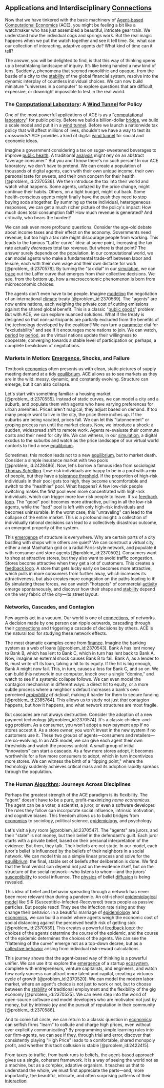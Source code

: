 ## Applications and Interdisciplinary [Connections](@article_id:193345)

Now that we have tinkered with the basic machinery of [Agent-based Computational Economics](@article_id:136692) (ACE), you might be feeling a bit like a watchmaker who has just assembled a beautiful, intricate gear train. We understand how the individual cogs and springs work. But the real magic happens when we put the watch together and see it tell time. So, what can our collection of interacting, adaptive agents *do*? What kind of time can it tell?

The answer, you will be delighted to find, is that this way of thinking opens up a breathtaking landscape of inquiry. It’s like being handed a new kind of lens. Suddenly, phenomena that seemed monolithic and opaque, from the bustle of a city to the [stability](@article_id:142499) of the global financial system, resolve into the dynamic interplay of countless individual choices. We can now build miniature "universes in a computer" to explore questions that are difficult, expensive, or downright impossible to test in the real world.

### The [Computational Laboratory](@article_id:147235): A [Wind Tunnel](@article_id:184502) for Policy

One of the most powerful applications of ACE is as a "[computational laboratory](@article_id:147235)" for public policy. Before we build a billion-dollar [bridge](@article_id:264840), we build a scale model and put it in a [wind tunnel](@article_id:184502). Before we launch a nationwide tax policy that will affect millions of lives, shouldn't we have a way to test its crosswinds? ACE provides a kind of digital [wind tunnel](@article_id:184502) for social and economic ideas.

Imagine a government considering a tax on sugar-sweetened beverages to improve [public health](@article_id:273370). A traditional [analysis](@article_id:157812) might rely on an abstract "average consumer." But you and I know there's no such person! In our ACE laboratory, we don't have to pretend. We can create a population of thousands of digital agents, each with their own unique income, their own personal taste for sweets, and their own concern for their health [@problem_id:2370536]. We then introduce the tax into their world and watch what happens. Some agents, unfazed by the price change, might continue their habits. Others, on a tight budget, might cut back. Some health-conscious agents might finally have the push they need to stop buying soda altogether. By summing up these individual, heterogeneous responses, we can get a much richer picture of the policy's impact: How much does total consumption fall? How much revenue is generated? And critically, who bears the burden?

We can ask even more profound questions. Consider the age-old debate about income taxes and their effect on the economy. Governments need revenue, but too high a tax rate might discourage people from working. This leads to the famous "Laffer curve" idea: at some point, increasing the tax rate actually *decreases* total tax revenue. But where is that point? The answer surely depends on the population. In our computational world, we can model agents who make a fundamental trade-off between labor and leisure, each with their own wage and their own distaste for work [@problem_id:2370578]. By turning the "tax dial" in our [simulation](@article_id:140361), we can [trace](@article_id:148773) out the Laffer curve that emerges from *their* collective decisions. We see, from the bottom up, how a macroeconomic phenomenon is born from microeconomic choices.

The agents don't even have to be people. Imagine [modeling](@article_id:268079) the negotiation of an international [climate](@article_id:144739) treaty [@problem_id:2370569]. The "agents" are now entire nations, each weighing the private cost of cutting emissions against the shared global benefit. This is a classic "[public goods](@article_id:183408)" problem. But with ACE, we can explore nuanced solutions. What if the treaty is designed so that non-participants are partially excluded from the benefits of the technology developed by the coalition? We can turn a [parameter](@article_id:174151) dial for "excludability" and see if it encourages more nations to join. We can watch, [period](@article_id:169165) by [period](@article_id:169165), as the virtual nations update their willingness to cooperate, converging towards a stable level of participation or, perhaps, a complete breakdown of negotiations.

### Markets in Motion: [Emergence](@article_id:140664), Shocks, and Failure

Textbook [economics](@article_id:271560) often presents us with clean, static pictures of supply meeting demand at a tidy [equilibrium](@article_id:144554). ACE allows us to see markets as they are in the wild: messy, dynamic, and constantly evolving. Structure can emerge, but it can also collapse.

Let's start with something familiar: a housing market [@problem_id:2370555]. Instead of static curves, we can model a city and a suburb, and populate them with agents who have varying preferences for urban amenities. Prices aren't magical; they adjust based on demand. If too many people want to live in the city, the price there inches up. If the suburbs are being vacated, prices fall. We can let this "tatonnement" or groping process run until the market clears. Now, we introduce a shock: a sudden, widespread shift to remote work. Agents re-evaluate their commute costs and their need for city life. We can witness, in our [simulation](@article_id:140361), a digital exodus to the suburbs and watch as the price landscape of our virtual world contorts to find a new [equilibrium](@article_id:144554).

Sometimes, this motion leads not to a new [equilibrium](@article_id:144554), but to market death. Consider a simple insurance market with two pools [@problem_id:2428486]. Now, let's borrow a famous idea from sociologist [Thomas Schelling](@article_id:136975). Low-risk individuals are happy to be in a pool with a mix of people, but they have a [tolerance threshold](@article_id:137388). If the proportion of high-risk individuals in their pool gets too high, they become uncomfortable and switch to the "healthier" pool. What happens? A few low-risk people switching makes the first pool even more concentrated with high-risk individuals, which can trigger more low-risk people to leave. It's a [feedback loop](@article_id:273042). The "good" pool becomes more attractive, pulling in all the low-risk agents, while the "bad" pool is left with only high-risk individuals and becomes uninsurable. In the worst case, this "unraveling" can lead to the collapse of the entire market. This is a profound insight: a collection of individually rational decisions can lead to a collectively disastrous outcome, an emergent property of the system.

This [emergence](@article_id:140664) of structure is everywhere. Why are certain parts of a city bustling with shops while others are quiet? We can construct a virtual city, either a neat Manhattan grid or a radial Paris-style network, and populate it with consumer and store agents [@problem_id:2370502]. Consumers want to shop at attractive stores, but they also want to avoid traffic congestion. Stores become attractive when they get a lot of customers. This creates a [feedback loop](@article_id:273042). A store that gets lucky early on becomes more attractive, which pulls in more consumers from further away, which increases its attractiveness, but also creates more congestion on the paths leading to it! By simulating these forces, we can watch "hotspots" of commercial [activity](@article_id:149888) emerge spontaneously, and discover how their shape and [stability](@article_id:142499) depend on the very fabric of the city—its street layout.

### Networks, Cascades, and Contagion

Few agents act in a vacuum. Our world is one of [connections](@article_id:193345), of networks. A decision made by one person can ripple outwards, cascading through their [connections](@article_id:193345) and triggering a cascade of decisions by others. ACE is the natural tool for studying these network effects.

The most dramatic examples come from [finance](@article_id:144433). Imagine the banking system as a web of loans [@problem_id:2370543]. Bank A has lent money to Bank B, which has lent to Bank C, which in turn has lent back to Bank A. Now, imagine an external shock causes Bank B to fail. Bank A, as a lender to B, must write off its loan, taking a hit to its equity. If the hit is big enough, Bank A might now fail. This, in turn, causes a loss for Bank C, and so on. We can build this network in our computer, knock over a single "domino," and watch to see if a systemic collapse follows. We can even model the contagion mechanism in different ways: a direct hit to equity, or a more subtle process where a neighbor's default increases a bank's own perceived *[probability](@article_id:263106) of default*, making it harder for them to secure funding [@problem_id:2385764]. This allows us to study not just *that* contagion happens, but *how* it happens, and what network structures are most fragile.

But cascades are not always destructive. Consider the adoption of a new payment technology [@problem_id:2370574]. It's a classic chicken-and-egg problem. As a consumer, you won't adopt a new payment app if no stores accept it. As a store owner, you won't invest in the new system if no customers use it. These two groups of agents—consumers and retailers—are co-evolving. In an ACE model, we can give each agent their own thresholds and watch the process unfold. A small group of initial "innovators" can start a cascade. As a few more stores adopt, it becomes worthwhile for a few more consumers to adopt, which in turn incentivizes more stores. We can witness the birth of a "tipping point," where the technology suddenly achieves critical mass and its adoption rapidly spreads through the population.

### The Human [Algorithm](@article_id:267625): Journeys Across Disciplines

Perhaps the greatest strength of the ACE paradigm is its flexibility. The "agent" doesn't have to be a pure, profit-maximizing *homo economicus*. The agent can be a voter, a scientist, a juror, or even a software developer. The rules they follow can incorporate social influence, intrinsic motivation, and cognitive biases. This freedom allows us to build bridges from [economics](@article_id:271560) to sociology, political science, [epidemiology](@article_id:140915), and psychology.

Let's visit a jury room [@problem_id:2370547]. The "agents" are jurors, and their "state" is not money, but their belief in the defendant's guilt. Each juror starts with a private belief, based on their personal interpretation of the evidence. But then, they talk. Their beliefs are not static. In our model, each juror's belief is influenced by the beliefs of their neighbors in a social network. We can model this as a simple linear process and solve for the [equilibrium](@article_id:144554): the final, stable set of beliefs after deliberation is done. We find that the final verdict can depend not just on the evidence itself, but on the structure of the social network—who listens to whom—and the jurors' [susceptibility](@article_id:146695) to social influence. The [physics](@article_id:144980) of belief [diffusion](@article_id:140951) is being revealed.

This idea of belief and behavior spreading through a network has never been more relevant than during a pandemic. An old-school [epidemiological model](@article_id:164403) like SIR (Susceptible-Infected-Recovered) treats people as passive particles. But people react! They see the infection rate rising and they change their behavior. In a beautiful marriage of [epidemiology](@article_id:140915) and [economics](@article_id:271560), we can build a model where agents weigh the economic cost of social distancing against the perceived health risk of getting sick [@problem_id:2370539]. This creates a powerful [feedback loop](@article_id:273042): the choices of the agents determine the course of the epidemic, and the course of the epidemic determines the choices of the agents. We can see the "flattening of the curve" emerge not as a top-down decree, but as a [collective behavior](@article_id:146002) arising from individual risk-reward calculations.

This journey shows that the agent-based way of thinking is a powerful unifier. We can use it to explore the [emergence](@article_id:140664) of a startup [ecosystem](@article_id:135973), complete with entrepreneurs, venture capitalists, and engineers, and watch how early success can attract more talent and capital, creating a virtuous cycle of growth [@problem_id:2370520]. We can model the modern labor market, where an agent's choice is not just to work or not, but to choose between the [stability](@article_id:142499) of traditional employment and the flexibility of the gig economy [@problem_id:2370525]. We can even step into the world of open-source software and model developers who are motivated not just by money, but by intrinsic joy and the pursuit of reputation in their community [@problem_id:2370586].

And to come full circle, we can return to a classic question in [economics](@article_id:271560): can selfish firms "learn" to collude and charge high prices, even without ever explicitly communicating? By programming simple learning rules into our firm-agents, we can see if they, through trial and error, discover that consistently playing "High Price" leads to a comfortable, shared monopoly profit, and whether this tacit collusion is stable [@problem_id:2422415].

From taxes to traffic, from bank runs to beliefs, the agent-based approach gives us a single, coherent framework. It is a way of seeing the world not as a machine, but as a complex, adaptive organism. It teaches us that to understand the whole, we must first appreciate the parts—and, more importantly, the beautiful, intricate, and often surprising patterns of their [interaction](@article_id:275086).